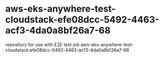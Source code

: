 # aws-eks-anywhere-test-cloudstack-efe08dcc-5492-4463-acf3-4da0a8bf26a7-68
repository for use with E2E test job aws-eks-anywhere-test-cloudstack:efe08dcc-5492-4463-acf3-4da0a8bf26a7-68
